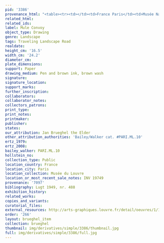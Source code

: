 ```yaml
---
pid: '3386'
provenance_html: "<table><tr><td></td><td>France Paris</td><td>Musée Napoléon</td></tr></table>"
related_html: 
related_ids: 
label: Mule Convoy
object_type: Drawing
genre: Landscape
tags: Traveling Landscape Road
realdate: 
height_cm: '16.5'
width_cm: '24.2'
diameter_cm: 
plate_dimensions: 
support: Paper
drawing_medium: Pen and brown ink, brown wash
signature: 
signature_location: 
support_marks: 
further_inscription: 
collaborators: 
collaborator_notes: 
collectors_patrons: 
print_type: 
print_notes: 
printmaker: 
publisher: 
states: 
our_attribution: Jan Brueghel the Elder
other_attribution_authorities: 'Bailey/Walker cat. #PARI.ML.10'
ertz_1979: 
ertz_2008: 
bailey_walker: PARI.ML.10
hollstein_no: 
collection_type: Public
location_country: France
location_city: Paris
location_collection: Musée du Louvre
location_or_most_recent_sale_notes: INV 19749
provenance: '7097'
bibliography: Lugt 1949, nr. 488
exhibition_history: 
related_works: 
copies_and_variants: 
curatorial_files: 
external_resources: http://arts-graphiques.louvre.fr/detail/oeuvres/1/109891-Mulets-charges-en-convoi
order: '266'
layout: brueghel_item
collection: brueghel
thumbnail: img/derivatives/simple/3386/thumbnail.jpg
full: img/derivatives/simple/3386/full.jpg
---
```

